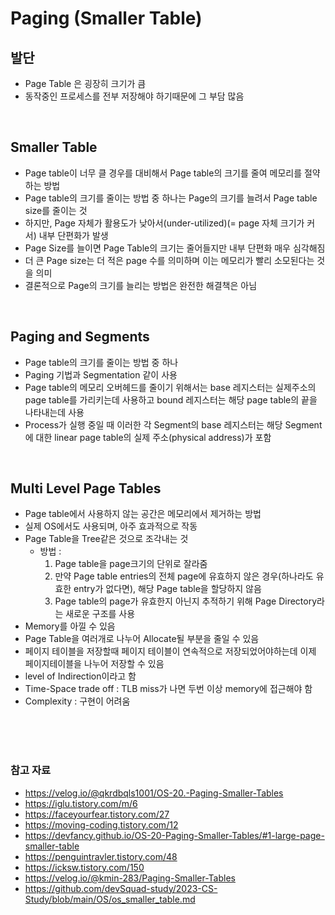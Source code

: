# Paging (Smaller Table)

## 발단

- Page Table 은 굉장히 크기가 큼
-  동작중인 프로세스를 전부 저장해야 하기때문에 그 부담 많음

<br/>

## Smaller Table

- Page table이 너무 클 경우를 대비해서 Page table의 크기를 줄여 메모리를 절약하는 방법
- Page table의 크기를 줄이는 방법 중 하나는 Page의 크기를 늘려서 Page table size를 줄이는 것
- 하지만, Page 자체가 활용도가 낮아서(under-utilized)(= page 자체 크기가 커서) 내부 단편화가 발생
- Page Size를 늘이면 Page Table의 크기는 줄어들지만 내부 단편화 매우 심각해짐
- 더 큰 Page size는 더 적은 page 수를 의미하며 이는 메모리가 빨리 소모된다는 것을 의미
- 결론적으로 Page의 크기를 늘리는 방법은 완전한 해결책은 아님

<br/>

## Paging and Segments

- Page table의 크기를 줄이는 방법 중 하나
- Paging 기법과 Segmentation 같이 사용
- Page table의 메모리 오버헤드를 줄이기 위해서는 base 레지스터는 실제주소의 page table를 가리키는데 사용하고 bound 레지스터는 해당 page table의 끝을 나타내는데 사용
- Process가 실행 중일 때 이러한 각 Segment의 base 레지스터는 해당 Segment에 대한 linear page table의 실제 주소(physical address)가 포함

<br/>

## Multi Level Page Tables

-  Page table에서 사용하지 않는 공간은 메모리에서 제거하는 방법
- 실제 OS에서도 사용되며, 아주 효과적으로 작동
- Page Table을 Tree같은 것으로 조각내는 것
    - 방법 : 
        1. Page table을 page크기의 단위로 잘라줌
        2. 만약 Page table entries의 전체 page에 유효하지 않은 경우(하나라도 유효한 entry가 없다면), 해당 Page table을 할당하지 않음
        3. Page table의 page가 유효한지 아닌지 추적하기 위해 Page Directory라는 새로운 구조를 사용
- Memory를 아낄 수 있음
- Page Table을 여러개로 나누어 Allocate될 부분을 줄일 수 있음
- 페이지 테이블을 저장할때 페이지 테이블이 연속적으로 저장되었어야하는데 이제 페이지테이블을 나누어 저장할 수 있음
- level of Indirection이라고 함
- Time-Space trade off : TLB miss가 나면 두번 이상 memory에 접근해야 함
- Complexity : 구현이 어려움


<br/>
<br/>
<br/>

### 참고 자료

- https://velog.io/@qkrdbqls1001/OS-20.-Paging-Smaller-Tables
- https://iglu.tistory.com/m/6
- https://faceyourfear.tistory.com/27
- https://moving-coding.tistory.com/12
- https://devfancy.github.io/OS-20-Paging-Smaller-Tables/#1-large-page-smaller-table
- https://penguintravler.tistory.com/48
- https://icksw.tistory.com/150
- https://velog.io/@kmin-283/Paging-Smaller-Tables
- https://github.com/devSquad-study/2023-CS-Study/blob/main/OS/os_smaller_table.md